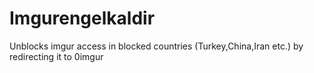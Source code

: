# Imgurengelkaldir
Unblocks imgur access in blocked countries (Turkey,China,Iran etc.) by redirecting it to 0imgur
